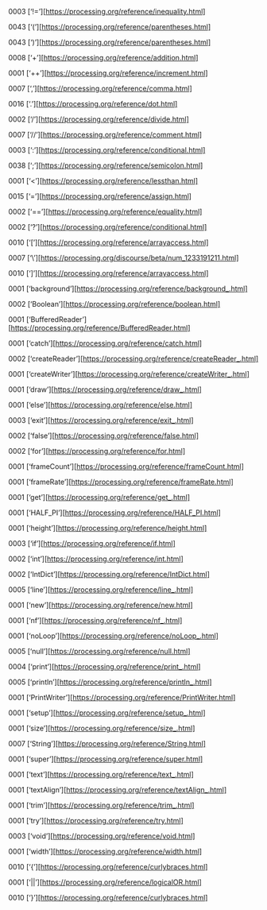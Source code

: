 0003	[‘!=’][https://processing.org/reference/inequality.html]

0043	[‘(’][https://processing.org/reference/parentheses.html]

0043	[‘)’][https://processing.org/reference/parentheses.html]

0008	[‘+’][https://processing.org/reference/addition.html]

0001	[‘++’][https://processing.org/reference/increment.html]

0007	[‘,’][https://processing.org/reference/comma.html]

0016	[‘.’][https://processing.org/reference/dot.html]

0002	[‘/’][https://processing.org/reference/divide.html]

0007	[‘//’][https://processing.org/reference/comment.html]

0003	[‘:’][https://processing.org/reference/conditional.html]

0038	[‘;’][https://processing.org/reference/semicolon.html]

0001	[‘<’][https://processing.org/reference/lessthan.html]

0015	[‘=’][https://processing.org/reference/assign.html]

0002	[‘==’][https://processing.org/reference/equality.html]

0002	[‘?’][https://processing.org/reference/conditional.html]

0010	[‘[’][https://processing.org/reference/arrayaccess.html]

0007	[‘\’][https://processing.org/discourse/beta/num_1233191211.html]

0010	[‘]’][https://processing.org/reference/arrayaccess.html]

0001	[‘background’][https://processing.org/reference/background_.html]

0002	[‘Boolean’][https://processing.org/reference/boolean.html]

0001	[‘BufferedReader’][https://processing.org/reference/BufferedReader.html]

0001	[‘catch’][https://processing.org/reference/catch.html]

0002	[‘createReader’][https://processing.org/reference/createReader_.html]

0001	[‘createWriter’][https://processing.org/reference/createWriter_.html]

0001	[‘draw’][https://processing.org/reference/draw_.html]

0001	[‘else’][https://processing.org/reference/else.html]

0003	[‘exit’][https://processing.org/reference/exit_.html]

0002	[‘false’][https://processing.org/reference/false.html]

0002	[‘for’][https://processing.org/reference/for.html]

0001	[‘frameCount’][https://processing.org/reference/frameCount.html]

0001	[‘frameRate’][https://processing.org/reference/frameRate.html]

0001	[‘get’][https://processing.org/reference/get_.html]

0001	[‘HALF_PI’][https://processing.org/reference/HALF_PI.html]

0001	[‘height’][https://processing.org/reference/height.html]

0003	[‘if’][https://processing.org/reference/if.html]

0002	[‘int’][https://processing.org/reference/int.html]

0002	[‘IntDict’][https://processing.org/reference/IntDict.html]

0005	[‘line’][https://processing.org/reference/line_.html]

0001	[‘new’][https://processing.org/reference/new.html]

0001	[‘nf’][https://processing.org/reference/nf_.html]

0001	[‘noLoop’][https://processing.org/reference/noLoop_.html]

0005	[‘null’][https://processing.org/reference/null.html]

0004	[‘print’][https://processing.org/reference/print_.html]

0005	[‘println’][https://processing.org/reference/println_.html]

0001	[‘PrintWriter’][https://processing.org/reference/PrintWriter.html]

0001	[‘setup’][https://processing.org/reference/setup_.html]

0001	[‘size’][https://processing.org/reference/size_.html]

0007	[‘String’][https://processing.org/reference/String.html]

0001	[‘super’][https://processing.org/reference/super.html]

0001	[‘text’][https://processing.org/reference/text_.html]

0001	[‘textAlign’][https://processing.org/reference/textAlign_.html]

0001	[‘trim’][https://processing.org/reference/trim_.html]

0001	[‘try’][https://processing.org/reference/try.html]

0003	[‘void’][https://processing.org/reference/void.html]

0001	[‘width’][https://processing.org/reference/width.html]

0010	[‘{’][https://processing.org/reference/curlybraces.html]

0001	[‘||’][https://processing.org/reference/logicalOR.html]

0010	[‘}’][https://processing.org/reference/curlybraces.html]


